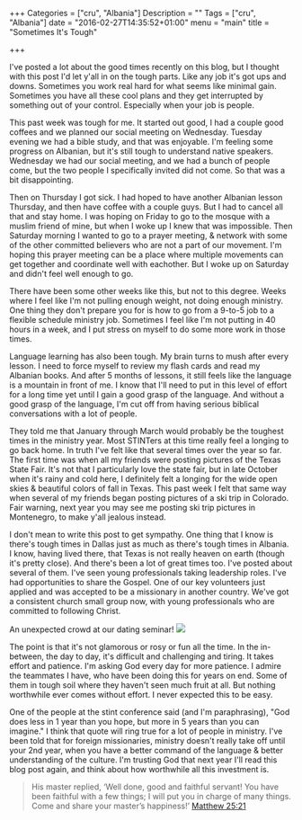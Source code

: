 +++
Categories = ["cru", "Albania"]
Description = ""
Tags = ["cru", "Albania"]
date = "2016-02-27T14:35:52+01:00"
menu = "main"
title = "Sometimes It's Tough"

+++

I've posted a lot about the good times recently on this blog, but I thought with this post I'd let y'all in on the tough parts.  Like any job it's got ups and downs.  Sometimes you work real hard for what seems like minimal gain.  Sometimes you have all these cool plans and they get interrupted by something out of your control.  Especially when your job is people.

This past week was tough for me.  It started out good, I had a couple good coffees and we planned our social meeting on Wednesday.  Tuesday evening we had a bible study, and that was enjoyable.  I'm feeling some progress on Albanian, but it's still tough to understand native speakers.  Wednesday we had our social meeting, and we had a bunch of people come, but the two people I specifically invited did not come.  So that was a bit disappointing.

Then on Thursday I got sick.  I had hoped to have another Albanian lesson Thursday, and then have coffee with a couple guys.  But I had to cancel all that and stay home.  I was hoping on Friday to go to the mosque with a muslim friend of mine, but when I woke up I knew that was impossible.  Then Saturday morning I wanted to go to a prayer meeting, & network with some of the other committed believers who are not a part of our movement.  I'm hoping this prayer meeting can be a place where multiple movements can get together and coordinate well with eachother.  But I woke up on Saturday and didn't feel well enough to go.

There have been some other weeks like this, but not to this degree.  Weeks where I feel like I'm not pulling enough weight, not doing enough ministry.  One thing they don't prepare you for is how to go from a 9-to-5 job to a flexible schedule ministry job.  Sometimes I feel like I'm not putting in 40 hours in a week, and I put stress on myself to do some more work in those times.

Language learning has also been tough.  My brain turns to mush after every lesson.  I need to force myself to review my flash cards and read my Albanian books.  And after 5 months of lessons, it still feels like the language is a mountain in front of me.  I know that I'll need to put in this level of effort for a long time yet until I gain a good grasp of the language.  And without a good grasp of the language, I'm cut off from having serious biblical conversations with a lot of people.

They told me that January through March would probably be the toughest times in the ministry year.  Most STINTers at this time really feel a longing to go back home.  In truth I've felt like that several times over the year so far.  The first time was when all my friends were posting pictures of the Texas State Fair.  It's not that I particularly love the state fair, but in late October when it's rainy and cold here, I definitely felt a longing for the wide open skies & beautiful colors of fall in Texas.  This past week I felt that same way when several of my friends began posting pictures of a ski trip in Colorado.  Fair warning, next year you may see me posting ski trip pictures in Montenegro, to make y'all jealous instead.

I don't mean to write this post to get sympathy.  One thing that I know is there's tough times in Dallas just as much as there's tough times in Albania.  I know, having lived there, that Texas is not really heaven on earth (though it's pretty close).  And there's been a lot of great times too.  I've posted about several of them.  I've seen young professionals taking leadership roles.  I've had opportunities to share the Gospel.  One of our key volunteers just applied and was accepted to be a missionary in another country.  We've got a consistent church small group now, with young professionals who are committed to following Christ.

<div class="data-img col-md-6">
	<span>An unexpected crowd at our dating seminar!</span>
	<img src="/images/dating_seminar_crowd.640x.jpg" >
	</img>
</div>

The point is that it's not glamorous or rosy or fun all the time.  In the in-between, the day to day, it's difficult and challenging and tiring.  It takes effort and patience.  I'm asking God every day for more patience.  I admire the teammates I have, who have been doing this for years on end.  Some of them in tough soil where they haven't seen much fruit at all.  But nothing worthwhile ever comes without effort.  I never expected this to be easy.

One of the people at the stint conference said (and I'm paraphrasing), "God does less in 1 year than you hope, but more in 5 years than you can imagine."  I think that quote will ring true for a lot of people in ministry.  I've been told that for foreign missionaries, ministry doesn't really take off until your 2nd year, when you have a better command of the language & better understanding of the culture.  I'm trusting God that next year I'll read this blog post again, and think about how worthwhile all this investment is.

> His master replied, ‘Well done, good and faithful servant! You have been faithful with a few 
> things; I will put you in charge of many things. Come and share your master’s happiness!’
> <span class="source"><a href="http://biblehub.com/niv/matthew/25.htm">Matthew 25:21</a></span>